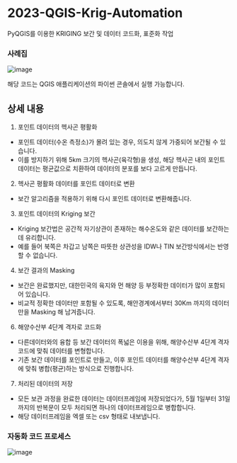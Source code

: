 # 2023-QGIS-Krig-Automation
PyQGIS를 이용한 KRIGING 보간 및 데이터 코드화, 표준화 작업

### 사례집
![image](https://github.com/teon-u/2023-QGIS-Krig-Automation/assets/89633138/5e2d404f-f5e0-4a3c-83b6-cd83ef74d8d8)

해당 코드는 QGIS 애플리케이션의 파이썬 콘솔에서 실행 가능합니다.

## 상세 내용

1. 포인트 데이터의 헥사곤 평활화
 - 포인트 데이터(수온 측정소)가 몰려 있는 경우, 의도치 않게 가중되어 보간될 수 있습니다.
 - 이를 방지하기 위해 5km 크기의 헥사곤(육각형)을 생성, 해당 헥사곤 내의 포인트 데이터는 평균값으로 치환하여 데이터의 분포를 보다 고르게 만듭니다.

2. 헥사곤 평활화 데이터를 포인트 데이터로 변환
 - 보간 알고리즘을 적용하기 위해 다시 포인트 데이터로 변환해줍니다.

3. 포인트 데이터의 Kriging 보간
 - Kriging 보간법은 공간적 자기상관이 존재하는 해수온도와 같은 데이터를 보간하는데 유리합니다.
 - 예를 들어 북쪽은 차갑고 남쪽은 따뜻한 상관성을 IDW나 TIN 보간방식에서는 반영할 수 없습니다.

4. 보간 결과의 Masking
 - 보간은 완료했지만, 대한민국의 육지와 먼 해양 등 부정확한 데이터가 많이 포함되어 있습니다.
 - 비교적 정확한 데이터만 포함될 수 있도록, 해안경계에서부터 30Km 까지의 데이터만을 Masking 해 남겨줍니다.

6. 해양수산부 4단계 격자로 코드화
 - 다른데이터와의 융합 등 보간 데이터의 폭넓은 이용을 위해, 해양수산부 4단계 격자 코드에 맞춰 데이터를 변형합니다.
 - 기존 보간 데이터를 포인트로 만들고, 이후 포인트 데이터를 해양수산부 4단계 격자에 맞춰 병합(평균)하는 방식으로 진행합니다.

7. 처리된 데이터의 저장
 - 모든 보관 과정을 완료한 데이터는 데이터프레임에 저장되었다가, 5월 1일부터 31일 까지의 반복문이 모두 처리되면 하나의 데이터프레임으로 병합합니다.
 - 해당 데이터프레임을 엑셀 또는 csv 형태로 내보냅니다.


### 자동화 코드 프로세스
![image](https://github.com/teon-u/2023-QGIS-Krig-Automation/assets/89633138/ba643334-86bc-4315-886e-fad4da98c312)

